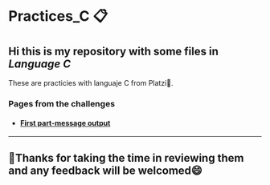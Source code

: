 # Practices_C 📋
##  Hi this is my repository with some files in *Language C*
These are practicies with languaje C from Platzi💚.

### Pages from the challenges
- #### [First part-message output](https://platzi.com/comunidad/retos-de-programacion-en-cualquier-lenguaje-primer-nivel-salida-de-mensajes/ "- ####  First part-message output")




------------

## 💜Thanks for taking the time in reviewing them and any feedback will be welcomed😄
